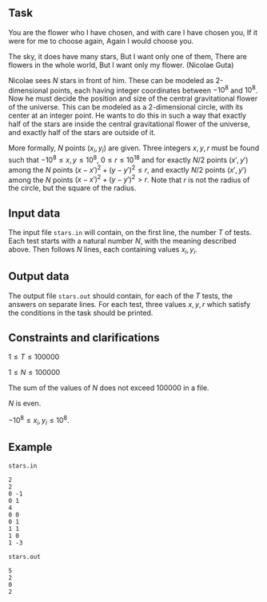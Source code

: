 ## Task

You are the flower who I have chosen, and with care I have chosen you,
If it were for me to choose again,
Again I would choose you.

The sky, it does have many stars,
But I want only one of them,
There are flowers in the whole world,
But I want only my flower. (Nicolae Guta)

Nicolae sees $N$ stars in front of him. These can be modeled as 2-dimensional points, each having integer coordinates between $-10^8$ and $10^8$. Now he must decide the position and size of the central gravitational flower of the universe. This can be modeled as a 2-dimensional circle, with its center at an integer point. He wants to do this in such a way that exactly half of the stars are inside the central gravitational flower of the universe, and exactly half of the stars are outside of it.

More formally, $N$ points $(x_i, y_i)$ are given. Three integers $x, y, r$ must be found such that $-10^8 \leq x, y \leq 10^8$, $0 \leq r \leq 10^{18}$ and for exactly $N / 2$ points $(x', y')$ among the $N$ points $(x - x')^2 + (y - y')^2 \leq r$, and exactly $N / 2$ points $(x', y')$ among the $N$ points $(x - x')^2 + (y - y')^2 > r$. Note that $r$ is not the radius of the circle, but the square of the radius.

## Input data

The input file `stars.in` will contain, on the first line, the number $T$ of tests. Each test starts with a natural number $N$, with the meaning described above. Then follows $N$ lines, each containing values $x_i, y_i$. 

## Output data

The output file `stars.out` should contain, for each of the $T$ tests, the answers on separate lines. For each test, three values $x, y, r$ which satisfy the conditions in the task should be printed.

## Constraints and clarifications

$1 \leq T \leq 100000$

$1 \leq N \leq 100000$

The sum of the values of $N$ does not exceed 100000 in a file.

$N$ is even.

$-10^8 \leq x_i, y_i \leq 10^8$.

## Example

`stars.in`
```
2
2
0 -1
0 1
4
0 0
0 1
1 1
1 0
1 -3
```

`stars.out`
```
5
2
0
2
```
